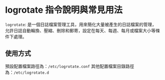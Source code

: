 # logrotate 指令說明與常見用法

`logrotate`: 是一個日誌檔案管理工具，用來簡化大量被產生的日誌檔案的管理，允許日誌自動輪換、壓縮、刪除和郵寄，設定在每天、每週、每月或檔案大小等條件下處理。

## 使用方式

預設配置檔案路徑為：`/etc/logrotate.conf`
其他配置檔案目錄路徑為：`/etc/logrotate.d`

